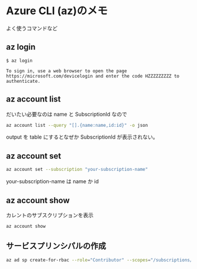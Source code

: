# Azure CLI (az)のメモ

よく使うコマンドなど

## az login

```console
$ az login

To sign in, use a web browser to open the page https://microsoft.com/devicelogin and enter the code HZZZZZZZZZ to authenticate.
```

## az account list

だいたい必要なのは name と SubscriptionId なので

```bash
az account list --query "[].{name:name,id:id}" -o json
```

output を table にするとなぜか SubscriptionId が表示されない。

## az account set

```bash
az account set --subscription "your-subscription-name"
```

your-subscription-name は name か id

## az account show

カレントのサブスクリプションを表示

```bash
az account show
```

## サービスプリンシパルの作成

```bash
az ad sp create-for-rbac --role="Contributor" --scopes="/subscriptions/<SUBSCRIPTION_ID>"
```
